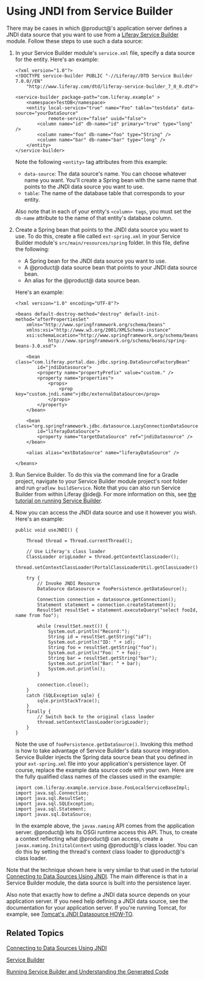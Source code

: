 # Using JNDI from Service Builder [](id=using-jndi-from-service-builder)

There may be cases in which @product@'s application server defines a JNDI data 
source that you want to use from a 
[Liferay Service Builder](/develop/tutorials/-/knowledge_base/7-0/service-builder) 
module. Follow these steps to use such a data source: 

1.  In your Service Builder module's `service.xml` file, specify a data source 
    for the entity. Here's an example: 

        <?xml version="1.0"?>
        <!DOCTYPE service-builder PUBLIC "-//Liferay//DTD Service Builder 7.0.0//EN"
            "http://www.liferay.com/dtd/liferay-service-builder_7_0_0.dtd">

        <service-builder package-path="com.liferay.example" >
            <namespace>TestDB</namespace>
            <entity local-service="true" name="Foo" table="testdata" data-source="yourDataSource"
                    remote-service="false" uuid="false">
   	            <column name="id" db-name="id" primary="true" type="long" />
   	            <column name="foo" db-name="foo" type="String" />
   	            <column name="bar" db-name="bar" type="long" />
            </entity>
        </service-builder>

    Note the following `<entity>` tag attributes from this example: 

    - `data-source`: The data source's name. You can choose whatever name you 
    want. You'll create a Spring bean with the same name that points to the JNDI 
    data source you want to use. 
    - `table`: The name of the database table that corresponds to your entity. 

    Also note that in each of your entity's `<column> tags`, you must set the 
    `db-name` attribute to the name of that entity's database column. 

2.  Create a Spring bean that points to the JNDI data source you want to use. To 
    do this, create a file called `ext-spring.xml` in your Service Builder 
    module's `src/main/resources/spring` folder. In this file, define the 
    following: 

    - A Spring bean for the JNDI data source you want to use. 
    - A @product@ data source bean that points to your JNDI data source bean. 
    - An alias for the @product@ data source bean. 

    Here's an example: 

        <?xml version="1.0" encoding="UTF-8"?>

        <beans default-destroy-method="destroy" default-init-method="afterPropertiesSet"
            xmlns="http://www.springframework.org/schema/beans" 
            xmlns:xsi="http://www.w3.org/2001/XMLSchema-instance"
            xsi:schemaLocation="http://www.springframework.org/schema/beans 
                    http://www.springframework.org/schema/beans/spring-beans-3.0.xsd">

            <bean class="com.liferay.portal.dao.jdbc.spring.DataSourceFactoryBean"
   	            id="jndiDatasource">
   	            <property name="propertyPrefix" value="custom." />
   	            <property name="properties">
                    <props>
                        <prop key="custom.jndi.name">jdbc/externalDataSource</prop>
                    </props>
   	            </property>
            </bean>

            <bean class="org.springframework.jdbc.datasource.LazyConnectionDataSourceProxy"
                id="liferayDataSource">
   	            <property name="targetDataSource" ref="jndiDatasource" />
            </bean>

            <alias alias="extDataSource" name="liferayDataSource" />

        </beans>

3.  Run Service Builder. To do this via the command line for a Gradle project, 
    navigate to your Service Builder module project's root folder and run 
    `gradlew buildService`. Note that you can also run Service Builder from 
    within Liferay @ide@. For more information on this, see 
    [the tutorial on running Service Builder](/develop/tutorials/-/knowledge_base/7-0/running-service-builder-and-understanding-the-generated-code). 

4.  Now you can access the JNDI data source and use it however you wish. Here's 
    an example: 

        public void useJNDI() {

            Thread thread = Thread.currentThread();

            // Use Liferay's class loader
            ClassLoader origLoader = thread.getContextClassLoader();
            thread.setContextClassLoader(PortalClassLoaderUtil.getClassLoader());

            try {
                // Invoke JNDI Resource
                DataSource datasource = fooPersistence.getDataSource();

                Connection connection = datasource.getConnection();
                Statement statement = connection.createStatement();
                ResultSet resultSet = statement.executeQuery("select fooId, name from foo");

                while (resultSet.next()) {
                    System.out.println("Record:");
                    String id = resultSet.getString("id");
                    System.out.println("ID: " + id);
                    String foo = resultSet.getString("foo");
                    System.out.println("Foo: " + foo);
                    String bar = resultSet.getString("bar");
                    System.out.println("Bar: " + bar);
                    System.out.println();
                }

                connection.close();
            }
            catch (SQLException sqle) {
                sqle.printStackTrace();
            }
            finally {
                // Switch back to the original class loader
                thread.setContextClassLoader(origLoader);
            }
        }

    Note the use of `fooPersistence.getDataSource()`. Invoking this method is 
    how to take advantage of Service Builder's data source integration. Service 
    Builder injects the Spring data source bean that you defined in your 
    `ext-spring.xml` file into your application's persistence layer. Of course, 
    replace the example data source code with your own. Here are the fully 
    qualified class names of the classes used in the example: 

        import com.liferay.example.service.base.FooLocalServiceBaseImpl;
        import java.sql.Connection;
        import java.sql.ResultSet;
        import java.sql.SQLException;
        import java.sql.Statement;
        import javax.sql.DataSource;

    In the example above, the `javax.naming` API comes from the application 
    server. @product@ lets its OSGi runtime access this API. Thus, to create a 
    context reflecting what @product@ can access, create a 
    `javax.naming.InititalContext` using @product@'s class loader. You can do 
    this by setting the thread's context class loader to @product@'s class 
    loader. 

Note that the technique shown here is very similar to that used in the tutorial 
[Connecting to Data Sources Using JNDI](/develop/tutorials/-/knowledge_base/7-0/connecting-to-data-sources-using-jndi). 
The main difference is that in a Service Builder module, the data source is 
built into the persistence layer. 

Also note that exactly how to define a JNDI data source depends on your 
application server. If you need help defining a JNDI data source, see the 
documentation for your application server. If you're running Tomcat, for 
example, see 
[Tomcat's JNDI Datasource HOW-TO](https://tomcat.apache.org/tomcat-8.0-doc/jndi-datasource-examples-howto.html). 

## Related Topics [](id=related-topics)

[Connecting to Data Sources Using JNDI](/develop/tutorials/-/knowledge_base/7-0/connecting-to-data-sources-using-jndi)

[Service Builder](/develop/tutorials/-/knowledge_base/7-0/service-builder)

[Running Service Builder and Understanding the Generated Code](/develop/tutorials/-/knowledge_base/7-0/running-service-builder-and-understanding-the-generated-code)
